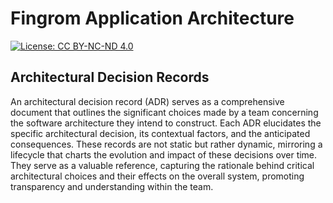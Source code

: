 # Fingrom Application Architecture

[![License: CC BY-NC-ND 4.0](https://img.shields.io/badge/License-CC_BY--NC--ND_4.0-lightgrey.svg)](https://creativecommons.org/licenses/by-nc-nd/4.0/) 

## Architectural Decision Records

An architectural decision record (ADR) serves as a comprehensive document that outlines the significant choices made by 
a team concerning the software architecture they intend to construct. Each ADR elucidates the specific architectural 
decision, its contextual factors, and the anticipated consequences. These records are not static but rather dynamic, 
mirroring a lifecycle that charts the evolution and impact of these decisions over time. They serve as a valuable 
reference, capturing the rationale behind critical architectural choices and their effects on the overall system, 
promoting transparency and understanding within the team.
